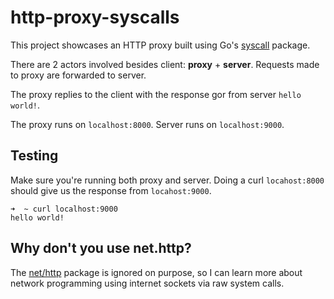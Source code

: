 # http-proxy-syscalls

This project showcases an HTTP proxy built using Go's [syscall](https://pkg.go.dev/syscall) package.

There are 2 actors involved besides client: **proxy** + **server**. Requests made to proxy are forwarded to server.

The proxy replies to the client with the response gor from server `hello world!`.

The proxy runs on `localhost:8000`.
Server runs on `localhost:9000`.

## Testing

Make sure you're running both proxy and server.
Doing a curl `locahost:8000` should give us the response from `locahost:9000`.

```shell
➜  ~ curl localhost:9000
hello world!
```

## Why don't you use net.http?

The [net/http](https://pkg.go.dev/net/http) package is ignored on purpose, so I can learn more about network programming
using
internet sockets via raw system calls.